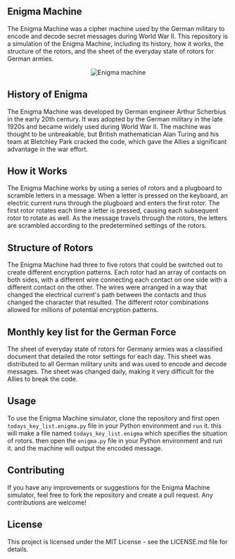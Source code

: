 ## Enigma Machine

The Enigma Machine was a cipher machine used by the German military to encode and decode secret messages during World War II. This repository is a simulation of the Enigma Machine, including its history, how it works, the structure of the rotors, and the sheet of the everyday state of rotors for German armies.
<div align="center">
  <img src="https://user-images.githubusercontent.com/109967486/228447420-9bd4de03-5b3b-4f6b-81d0-9c1c3f159606.jpg" alt="Enigma machine" />
</div>

## History of Enigma

The Enigma Machine was developed by German engineer Arthur Scherbius in the early 20th century. It was adopted by the German military in the late 1920s and became widely used during World War II. The machine was thought to be unbreakable, but British mathematician Alan Turing and his team at Bletchley Park cracked the code, which gave the Allies a significant advantage in the war effort. 

## How it Works

The Enigma Machine works by using a series of rotors and a plugboard to scramble letters in a message. When a letter is pressed on the keyboard, an electric current runs through the plugboard and enters the first rotor. The first rotor rotates each time a letter is pressed, causing each subsequent rotor to rotate as well. As the message travels through the rotors, the letters are scrambled according to the predetermined settings of the rotors.

## Structure of Rotors

The Enigma Machine had three to five rotors that could be switched out to create different encryption patterns. Each rotor had an array of contacts on both sides, with a different wire connecting each contact on one side with a different contact on the other. The wires were arranged in a way that changed the electrical current's path between the contacts and thus changed the character that resulted. The different rotor combinations allowed for millions of potential encryption patterns.

## Monthly key list for the German Force

The sheet of everyday state of rotors for Germany armies was a classified document that detailed the rotor settings for each day. This sheet was distributed to all German military units and was used to encode and decode messages. The sheet was changed daily, making it very difficult for the Allies to break the code.

## Usage

To use the Enigma Machine simulator, clone the repository and first open `todays_key_list.enigma.py` file in your Python environment and `run` it. this will make a file named `todays_key_list.enigma` which specifies the situation of rotors. then open the `enigma.py` file in your Python environment and run it. and the machine will output the encoded message.

## Contributing

If you have any improvements or suggestions for the Enigma Machine simulator, feel free to fork the repository and create a pull request. Any contributions are welcome!

## License

This project is licensed under the MIT License - see the LICENSE.md file for details.
